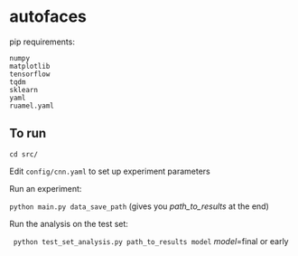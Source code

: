 # autofaces

pip requirements:
```
numpy
matplotlib
tensorflow
tqdm
sklearn
yaml
ruamel.yaml
```

## To run

``` cd src/ ```


Edit `config/cnn.yaml` to set up experiment parameters


Run an experiment:

```python main.py data_save_path``` (gives you *path_to_results* at the end)

Run the analysis on the test set:

``` python test_set_analysis.py path_to_results model```   *model*=final or early
